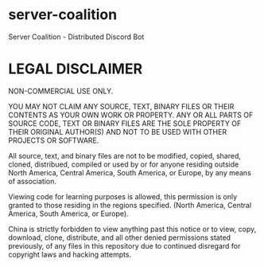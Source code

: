 # server-coalition
Server Coalition - Distributed Discord Bot

# LEGAL DISCLAIMER
NON-COMMERCIAL USE ONLY.

YOU MAY NOT CLAIM ANY SOURCE, TEXT, BINARY FILES OR THEIR CONTENTS AS YOUR OWN WORK OR PROPERTY.
ANY OR ALL PARTS OF SOURCE CODE, TEXT OR BINARY FILES ARE THE SOLE PROPERTY OF THEIR ORIGINAL AUTHOR(S) AND NOT TO BE USED WITH OTHER PROJECTS OR SOFTWARE.

All source, text, and binary files are not to be modified, copied, shared, cloned, distribued, compiled or used by or for anyone residing outside North America, Central America, South America, or Europe, by any means of association.

Viewing code for learning purposes is allowed, this permission is only granted to those residing in the regions specified. (North America, Central America, South America, or Europe).

China is strictly forbidden to view anything past this notice or to view, copy, download, clone, distribute, and all other denied permissions stated previously, of any files in this repository due to continued disregard for copyright laws and hacking attempts. 
